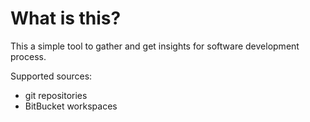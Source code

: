 # What is this?

This a simple tool to gather and get insights for software development process.

Supported sources:

* git repositories
* BitBucket workspaces
